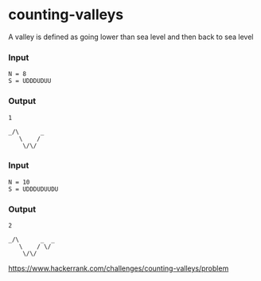 # counting-valleys

A valley is defined as going lower than sea level and then back to sea level

### Input 
```
N = 8
S = UDDDUDUU
```
### Output
```
1

_/\      _
   \    /
    \/\/
```

### Input 
```
N = 10
S = UDDDUDUUDU
```
### Output
```
2

_/\      _  _
   \    / \/
    \/\/

```

https://www.hackerrank.com/challenges/counting-valleys/problem
